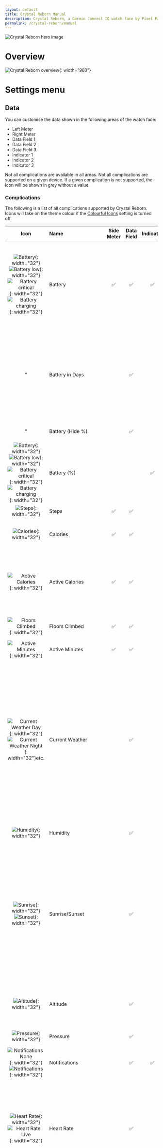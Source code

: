 ```yaml
---
layout: default
title: Crystal Reborn Manual
description: Crystal Reborn, a Garmin Connect IQ watch face by Pixel Pathos
permalink: /crystal-reborn/manual
---
```

![Crystal Reborn hero image](/images/crystal-reborn/hero-image.png)

# Overview

![Crystal Reborn overview](/images/crystal-reborn/manual-overview.png){: width="960"}

# Settings menu

## Data

You can customise the data shown in the following areas of the watch face:
- Left Meter
- Right Meter
- Data Field 1
- Data Field 2
- Data Field 3
- Indicator 1
- Indicator 2
- Indicator 3

Not all complications are available in all areas. Not all complications are supported on a given device. If a given complication is not supported, the icon will be shown in grey without a value.

### Complications

The following is a list of all complications supported by Crystal Reborn. Icons will take on the theme colour if the [Colourful Icons](#colourful-icons) setting is turned off.

| Icon | Name | Side Meter | Data Field | Indicator | Description |
| :--: | :--- | :--------: | :--------: | :-------: | :---------- |
| ![Battery](/images/crystal-reborn/icons/battery@2x.png){: width="32"}![Battery low](/images/crystal-reborn/icons/battery-low@2x.png){: width="32"}![Battery critical](/images/crystal-reborn/icons/battery-critical@2x.png){: width="32"}![Battery charging](/images/crystal-reborn/icons/battery-charge@2x.png){: width="32"} | Battery | ✅ | ✅ | ✅ | Yellow warning shown at 20%. Red warning shown at 10%. Charging always shown in green, with charging symbol. Side meter and data field shows remaining battery % value. |
| " | Battery in Days | | ✅ | | Data field shows estimated remaining battery in days.<br><br>Some older watches do not support battery in days; remaining % will be shown instead. |
| " | Battery (Hide %) | | ✅ | | Data field shows icon only. |
| ![Battery](/images/crystal-reborn/icons/battery-percent@2x.png){: width="32"}![Battery low](/images/crystal-reborn/icons/battery-percent-low@2x.png){: width="32"}![Battery critical](/images/crystal-reborn/icons/battery-percent-critical@2x.png){: width="32"}![Battery charging](/images/crystal-reborn/icons/battery-percent-charge@2x.png){: width="32"} | Battery (%) | | | ✅ | Indicator only. Charging always shown in green, with + symbol. |
| ![Steps](/images/crystal-reborn/icons/steps@2x.png){: width="32"} | Steps | ✅ | ✅ | | |
| ![Calories](/images/crystal-reborn/icons/calories@2x.png){: width="32"} | Calories | ✅ | ✅ | | [Calories Goal](#calories-goal) for side meter is set manually via separate setting. |
| ![Active Calories](/images/crystal-reborn/icons/calories@2x.png){: width="32"} | Active Calories | ✅ | ✅ | | Estimate of active calories, based on gender, age, height, weight, and total calories. Side meter uses same [Calories Goal](#calories-goal) as above. |
| ![Floors Climbed](/images/crystal-reborn/icons/floors-climbed@2x.png){: width="32"} | Floors Climbed | ✅ | ✅ | | Only supported by watches with barometers. |
| ![Active Minutes](/images/crystal-reborn/icons/active-minutes@2x.png){: width="32"} | Active Minutes | ✅ | ✅ | | |
| ![Current Weather Day](/images/crystal-reborn/icons/weather-day@2x.png){: width="32"}![Current Weather Night](/images/crystal-reborn/icons/weather-night@2x.png){: width="32"}etc. | Current Weather | | ✅ | | Most watches default to Garmin Weather as data source. OpenWeather is also supported, and is the only data source if Garmin Weather is not supported. See [OpenWeather](#openweather) section for more details. <br><br>Temperature in **celcius** (metric) or **farenheit** (statute), depending on watch units setting. |
| ![Humidity](/images/crystal-reborn/icons/humidity@2x.png){: width="32"} | Humidity | | ✅ | | Value from the same data source as weather. |
| ![Sunrise](/images/crystal-reborn/icons/sunrise@2x.png){: width="32"}![Sunset](/images/crystal-reborn/icons/sunset@2x.png){: width="32"}| Sunrise/Sunset | | ✅ | | Times taken from Garmin Weather if supported.<br><br>On older watches without Garmin Weather support e.g. fēnix® 5 Plus, you will need to **acquire a GPS lock by starting an activity**. Sunrise/sunset will then be calculated for the current date and location. |
| ![Altitude](/images/crystal-reborn/icons/altitude@2x.png){: width="32"} | Altitude | | ✅ | | Altitude in **metres** (metric) or **feet** (statute), depending on watch units setting. |
| ![Pressure](/images/crystal-reborn/icons/pressure@2x.png){: width="32"} | Pressure | | ✅ | | Pressure shown in **millibars**. |
| ![Notifications None](/images/crystal-reborn/icons/notifications-none@2x.png){: width="32"}![Notifications](/images/crystal-reborn/icons/notifications@2x.png){: width="32"} | Notifications | | ✅ | ✅ | Dot shown if there are any unread notifications on the phone. |
| ![Heart Rate](/images/crystal-reborn/icons/hr@2x.png){: width="32"}![Heart Rate Live](/images/crystal-reborn/icons/hr-live@2x.png){: width="32"} | Heart Rate | | ✅ | | In high-power mode after tap/gesture, HR updates every second, and dot flashes.<br><br>In low-power mode (AOD on AMOLED, always-active on MIP), HR updates every minute, and dot is hidden.|
| " | Heart Rate Live 5s | | ✅ | | As above, except that when MIP devices enter low power/always-active mode, HR continues to update every second, for 5 seconds, before reverting to updates every minute. This is to save power in always-active mode.<br><br>AMOLED devices do not support per-second updates when AOD is active. |
| ![Weekly Run Distance](/images/crystal-reborn/icons/run-distance@2x.png){: width="32"} | Weekly Run Distance | | ✅ | | Distance shown in **kilometres** (metric) or **miles** (statute), depending on watch units setting. |
| ![Weekly Bike Distance](/images/crystal-reborn/icons/bike-distance@2x.png){: width="32"} | Weekly Bike Distance | | ✅ | | Distance shown in **kilometres** (metric) or **miles** (statute), depending on watch units setting. |
| ![Recovery Time](/images/crystal-reborn/icons/recovery-time@2x.png){: width="32"} | Recovery Time | ✅ | ✅ | | Maximum value is 4 days, used as maximum value on side meter. |
| ![Stress](/images/crystal-reborn/icons/stress@2x.png){: width="32"} | Stress | ✅ | ✅ | | Unitless value from 0 to 100. |
| ![Body Battery](/images/crystal-reborn/icons/body-battery@2x.png){: width="32"} | Body Battery | ✅ | ✅ | | If current value is not available, an historical value up to 10 minutes old will be shown. |
| ![Run VO2 Max](/images/crystal-reborn/icons/vo2-max-run@2x.png){: width="32"} | Run VO2 Max | ✅ | ✅ | | |
| ![Bike VO2 Max](/images/crystal-reborn/icons/vo2-max-bike@2x.png){: width="32"} | Bike VO2 Max | ✅ | ✅ | | |
| ![Oxygen Saturation](/images/crystal-reborn/icons/o2-sat@2x.png){: width="32"} | Oxygen Saturation | ✅ | ✅ | | |
| ![Respiration Rate](/images/crystal-reborn/icons/resp-rate@2x.png){: width="32"} | Respiration Rate | | ✅ | | |
| ![Solar Input](/images/crystal-reborn/icons/solar-charge@2x.png){: width="32"} | Solar Charge | | ✅ | | Solar watches only. |
| ![Thermometer](/images/crystal-reborn/icons/temperature@2x.png){: width="32"} | Thermometer | | ✅ | | As measured by the watch, unrelated to weather forecast temperature. |
| ![Wheelchair Pushes](/images/crystal-reborn/icons/wheelchair-pushes@2x.png){: width="32"} | Wheelchair Pushes | ✅ | ✅ | | In wheelchair mode only. |
| ![Distance](/images/crystal-reborn/icons/distance@2x.png){: width="32"} | Distance | | ✅ | | Distance shown in **kilometres** (metric) or **miles** (statute), depending on watch units setting. |
| ![Alarms](/images/crystal-reborn/icons/alarms@2x.png){: width="32"} | Alarms | | ✅ | ✅ | Icon shown in grey if no alarms are set. |
| ![Bluetooth Disconnected](/images/crystal-reborn/icons/bluetooth-none@2x.png){: width="32"}![Bluetooth](/images/crystal-reborn/icons/bluetooth@2x.png){: width="32"} | Bluetooth | | | ✅ | Whether Bluetooth connection to phone is available. |
| ![Bluetooth Disconnected](/images/crystal-reborn/icons/bluetooth-none@2x.png){: width="32"}![Bluetooth](/images/crystal-reborn/icons/bluetooth@2x.png){: width="32"}![Notifications](/images/crystal-reborn/icons/notifications@2x.png){: width="32"} | Bluetooth/Notifications | | | ✅ | If Bluetooth is disconnected, shows grey Bluetooth icon.<br><br>If Bluetooth is connected and there are no notifications, shows coloured Bluetooth icon.<br><br>If Bluetooth is connected and there are notifications, shows notifications icon with dot. |

## Colour

### Theme

The theme colour changes the base colour of major elements of the watch face: the time, the side meters and the move bar. If the [Colourful Icons](#colourful-icons) setting is turned off, then all icons will take on the theme colour.

Theme colours either have a dark (black) or light (white) background. In order to protect battery life, AMOLED devices only support dark themes.

| ![Dark Theme](/images/crystal-reborn/dark-theme.png){: width="125"} | ![Dark Theme AOD](/images/crystal-reborn/dark-theme-aod.png){: width="125"} | ![Light Theme (MIP only)](/images/crystal-reborn/light-theme-mip-only.png){: width="125"} |
| :-: | :-: | :-: | :-: |
| Dark Theme | Dark Theme AOD | Light Theme (MIP only) |

### Colour Gradients

Show a colour gradient on the time, and for AMOLED devices, on the side meters and move bar.

| ![Colour Gradients On (AMOLED)](/images/crystal-reborn/colour-gradients-on-amoled.png){: width="125"} | ![Colour Gradients Off (AMOLED)](/images/crystal-reborn/colour-gradients-off-amoled.png){: width="125"} | ![Colour Gradients On (MIP)](/images/crystal-reborn/colour-gradients-on-mip.png){: width="125"} | ![Colour Gradients Off (MIP)](/images/crystal-reborn/colour-gradients-off-mip.png){: width="125"} |
| :-: | :-: | :-: | :-: |
| Colour Gradients On (AMOLED) | Colour Gradients Off (AMOLED) | Colour Gradients On (MIP) | Colour Gradients Off (MIP) |

### Colourful Icons

If turned **on**, each icon will be assigned a specific colour to make it stand out. If turned **off**, all icons will take on the theme colour.

### Hours Colour

There are three possible options for the colour of the hours digits:

| Option | Description |
| ------ | ----------- |
| (From Theme) | The hours digits take on the colour of the selected theme. |
| Mono Highlight | The hours digits are shown in monochrome (greyscale), with **maximum contrast** relative to the background i.e. in white for a dark theme, or in black for a light theme. |
| Mono | The hours digits are shown in monochrome (greyscale), with **medium contrast** relative to the background i.e. in light grey for a dark theme, or in dark grey for a light theme. |

### Minutes Colour

As above, except affecting the minutes digits.

## Style

### Meter Style

The settings controls the appearance of the segments for both side meters.

| Option | Description |
| ------ | ----------- |
| All Segments | Both the filled (theme colour) and unfilled (grey) segments of the meter are shown individually, with smaller gaps between the minor divisions, and larger gaps between the major divisions. |
| All Segments (Merged) | All filled segments are merged into a single segement, and all unfilled segments are merged into a single segment. |
| Filled Segments | Only the filled segments are shown, as individual segments. Unfilled segments are completely hidden. |
| Filled Segments (Merged) | Only the filled segments are shown, merged into a single segment. Unfilled segments are completely hidden.|
| Hidden | All segments are completely hidden. |

### Meter Digits Style

This setting controls which values are shown for both side meters.

| Option | Description |
| ------ | ----------- |
| Current/Target | Both current and target (goal) values are shown. |
| Current | Only current value is shown. Note that the target value is always hidden in AOD mode. |
| Hidden | Both values are hidden; only the icon is shown. |

### Move Bar Style

This setting controls the appearance of the move bar.

| Option | Description |
| ------ | ----------- |
| All Segments | Both filled (theme colour) and unfilled (grey) segments are shown. |
| Filled Segments | Only the filled segments are shown. Note that if no segments are filled, then this option will result in the move bar being completely invisible. |
| Hidden | Move bar is completely hidden. |

## Always On

Always On Display (AOD) is a low power mode supported by AMOLED devices only, where the watch face shows a simplified display in order to save battery. Always On needs to be enabled in the general settings menu on the watch, or else the watch will turn off the display after a period of inactivity, instead of entering Always On.

The general settings menu also allows you to change the timeout (delay) before the watch enters Always On mode.

In Crystal Reborn, you can independently control which elements are shown in Always On mode:

- Meters
- Meter Digits
- Data Fields
- Indicators
- Move Bar

Note that in Always On mode, in order to save battery, the side meter and move bar segments are made thinner, the goal values for the side meters are hidden, and seconds are hidden.

### Calories Goal

This is used as the goal (target) value when either **Calories** or **Active Calories** complications are shown in a side meter - the same value is used for both. While the default is 2,000 calories, this should not be interpreted as any kind of recommendation.

### Hide Hours Leading Zero

When turned on, if the hours begin with a zero, it will be hidden. Here is how the the setting affects the time display, in conjunction with the 12-/24-hour time format setting:

| Time | Leading Zero Off (12-hour) | Leading Zero On (12-hour) | Leading Zero Off (24-hour) | Leading Zero On (24-hour) |
| --- | :-: | :-: | :-: | :-: |
| 6am | **6**00 A | **06**00 A | **6**00 | **06**00 |
| noon | **12**00 P | **12**00 P | **12**00 | **12**00 |
| 6pm | **6**00 P | **06**00 P | **18**00 | **18**00 |
| midnight | **0**00 A | **00**00 A | **0**00 | **00**00 |

The 12-/24-hour time format setting can be changed via the general settings menu on the watch. There is no separate setting for this in Crystal Reborn.

### Hide Seconds

If turned on, the seconds display will be hidden, and the move bar will extend to fill the space.

Note that in Always On mode, seconds are always hidden.

### App Version

The version number of Crystal Reborn currently running on the watch. This is useful for checking whether your watch has updated to the latest version, in case you are waiting for a new feature or fix.

# OpenWeather

### What is OpenWeather?
[OpenWeather](https://openweathermap.org/) is a popular third-party weather service. It is offered as an alternative to Garmin's own built-in weather service, as some users report that OpenWeather provides a more accurate forecast.

### How do I get started?
You will need a free OpenWeather API key, which you then need to enter in the "OpenWeather Key" box in Crystal Reborn's settings in the Connect IQ app.

- **[Sign up for a free OpenWeather account]({{ openweather_sign_up_url }})** if you don't already have one. You will receive an account confirmation e-mail.
- **Click on the "Verify your email" button** in the confirmation e-mail. This will log you in to your OpenWeather account.
- **Click on the "API keys" tab.** You will see that an API key has already been generated for you. Copy, or write down this key.
- **In Crystal Reborn's settings in the Connect IQ app, paste the key into the "OpenWeather Key" box, and save**. Note you can also do this in Garmin Express, but not currently on the watch itself. If you already have an OpenWeather key, you can skip the previous steps and use your existing key here instead.

### With the original Crystal, I didn't have to sign up for an OpenWeather key! What's changed?
The original Crystal used a shared OpenWeather key that was kindly provided by OpenWeather for use under an open source agreement. As Crystal Reborn is no longer open source, it cannot use the shared key.

If you do not wish to sign up for your own OpenWeather key, Crystal Reborn will use data from Garmin Weather, which is supported on most watches.

### How will Crystal Reborn use the OpenWeather API key?
Crystal Reborn uses the "Current weather and forecast" service, and not "One Call" (at the moment).

Crystal Reborn will fetch the latest weather via the internet when detects that the weather data it holds is older than 30 minutes. It will check the age of its data (before making a request) each time you wake your watch.

Additionally, each time you change settings, Crystal Reborn will fetch the latest weather as soon as possible.

Crystal Reborn can access the internet a maximum of once every 5 minutes. **This means you may see a delay, especially when activating OpenWeather for the first time.**

### How do I know OpenWeather is working?
The weather field will now show a coloured dot, indicating the status of the OpenWeather data:

![Crystal Reborn's OpenWeather Status Indication](/images/crystal-reborn/openweather-status-indication.png){: width="239"}

| Dot Colour | Meaning |
| --- | --- |
| <span style="color:#666666">Grey</span> | No internet connection, or other request error. Ensure watch is paired with phone that has internet access. |
| <span style="color:#FFAA00">Yellow</span> | Unknown location, so can't request local weather. Crystal Reborn initially requires a location from Garmin Weather, so ensure watch is paired with a phone that has internet access. Crystal Reborn will store the current location in case a live location is no longer available.<br><br>If you are on an older watch which does not support Garmin Weather e.g. fēnix® 5 Plus, then you will need to **acquire a GPS lock by starting an activity**, before OpenWeather will work. |
| <span style="color:red">Red</span> | Invalid API Key. Check that you have entered a valid OpenWeather key correctly. |
| <span style="color:#FF5500">Orange</span> | Other HTTP error. |
| <span style="color:#00AAFF">Blue</span> | A request to OpenWeather has been queued, and will be made within the next 5 minutes. **If you have just set up OpenWeather, no data will be visible until the initial request has completed.** |
| <span style="color:white">White</span> | Successfully sent a request to OpenWeather; now awaiting response. |
| <span style="color:#00FF00">Green</span> | Up-to-date weather information successfully received. This indication will automatically disappear after 1 minute. |